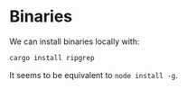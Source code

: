 # Binaries

We can install binaries locally with:

```bash
cargo install ripgrep
```

It seems to be equivalent to `node install -g`.